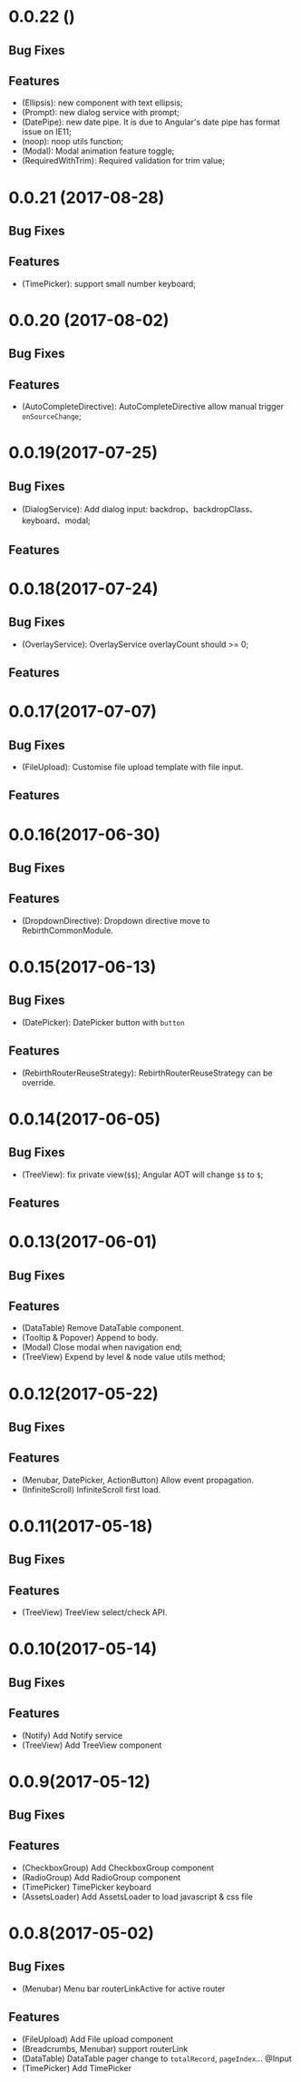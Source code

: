 
# 0.0.22 ()

## Bug Fixes

## Features

* (Ellipsis): new component with text ellipsis;
* (Prompt): new dialog service with prompt;
* (DatePipe): new date pipe. It is due to Angular's date pipe has format issue on IE11;
* (noop): noop utils function;
* (Modal): Modal animation feature toggle;
* (RequiredWithTrim): Required validation for trim value;

# 0.0.21 (2017-08-28)

## Bug Fixes

## Features

* (TimePicker): support small number keyboard;

# 0.0.20 (2017-08-02)

## Bug Fixes

## Features

* (AutoCompleteDirective): AutoCompleteDirective allow manual trigger `onSourceChange`;


# 0.0.19(2017-07-25)

## Bug Fixes

* (DialogService): Add dialog input: backdrop、backdropClass、keyboard、modal;

## Features

# 0.0.18(2017-07-24)

## Bug Fixes

* (OverlayService): OverlayService overlayCount should >= 0;

## Features


# 0.0.17(2017-07-07)

## Bug Fixes

* (FileUpload): Customise file upload template with file input.

## Features


# 0.0.16(2017-06-30)

## Bug Fixes


## Features

* (DropdownDirective): Dropdown directive move to RebirthCommonModule.


# 0.0.15(2017-06-13)

## Bug Fixes

* (DatePicker): DatePicker button with `button`

## Features

* (RebirthRouterReuseStrategy): RebirthRouterReuseStrategy can be override.

# 0.0.14(2017-06-05)

## Bug Fixes

* (TreeView): fix private view(`$$`); Angular AOT will change `$$` to `$`;

## Features


# 0.0.13(2017-06-01)

## Bug Fixes

## Features

* (DataTable) Remove DataTable component.
* (Tooltip & Popover) Append to body.
* (Modal) Close modal when navigation end;
* (TreeView) Expend by level & node value utils method;



# 0.0.12(2017-05-22)

## Bug Fixes

## Features

* (Menubar, DatePicker, ActionButton) Allow event propagation.
* (InfiniteScroll) InfiniteScroll first load.



# 0.0.11(2017-05-18)

## Bug Fixes

## Features

* (TreeView) TreeView select/check API.


# 0.0.10(2017-05-14)

## Bug Fixes

## Features

* (Notify) Add Notify service
* (TreeView) Add TreeView component


# 0.0.9(2017-05-12)

## Bug Fixes

## Features

* (CheckboxGroup) Add CheckboxGroup component
* (RadioGroup) Add RadioGroup component
* (TimePicker) TimePicker keyboard
* (AssetsLoader) Add AssetsLoader to load javascript & css file


# 0.0.8(2017-05-02)

## Bug Fixes

* (Menubar) Menu bar routerLinkActive for active router

## Features

* (FileUpload) Add File upload component
* (Breadcrumbs, Menubar) support routerLink
* (DataTable) DataTable pager change to `totalRecord`, `pageIndex`... @Input
* (TimePicker) Add TimePicker
   
